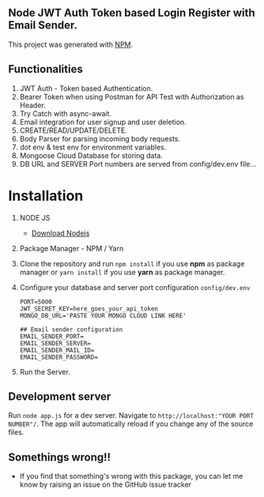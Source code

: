 ## Node JWT Auth Token based Login Register with Email Sender.
This project was generated with [NPM](https://www.npmjs.com/).

## Functionalities


1.  JWT Auth - Token based Authentication.
2.  Bearer Token when using Postman for API Test with Authorization as Header.
3.  Try Catch with async-await.
4.  Email integration for user signup and user deletion. 
5.  CREATE/READ/UPDATE/DELETE.
6.  Body Parser for parsing incoming body requests.
7.  dot env & test env for environment variables.
8.  Mongoose Cloud Database for storing data.
9.  DB URL and SERVER Port numbers are served from config/dev.env file...

# Installation

1.  NODE JS
    - [Download Nodejs](https://nodejs.org/en/download/)

2.  Package Manager - NPM / Yarn
3.  Clone the repository and run `npm install` if you use **npm** as package manager or `yarn install` if you use **yarn** as package manager.

4.  Configure your database and server port configuration `config/dev.env`

    ```
    PORT=5000
    JWT_SECRET_KEY=here_goes_your_api_token
    MONGO_DB_URL='PASTE YOUR MONGO CLOUD LINK HERE'

    ## Email sender configuration
    EMAIL_SENDER_PORT=
    EMAIL_SENDER_SERVER=
    EMAIL_SENDER_MAIL_ID=
    EMAIL_SENDER_PASSWORD=
    ```
5.  Run the Server.    

## Development server

Run `node app.js` for a dev server. Navigate to `http://localhost:"YOUR PORT NUMBER"/`. The app will automatically reload if you change any of the source files.

## Somethings wrong!!

- If you find that something's wrong with this package, you can let me know by raising an issue on the GitHub issue tracker

